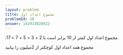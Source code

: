 ```yaml
---
layout: problem
title: مجموع اعداد اول
problemId: 10
answer: 142913828922
---
```

:مجموع اعداد اول کمتر از 10 برابر است با
 2 + 3 + 5 + 7 = 17.

مجموع همه اعداد اول کوچکتر از 2میلیون را بیابید
